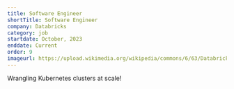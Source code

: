 ```yaml
---
title: Software Engineer
shortTitle: Software Engineer
company: Databricks
category: job
startdate: October, 2023
enddate: Current
order: 9
imageurl: https://upload.wikimedia.org/wikipedia/commons/6/63/Databricks_Logo.png
---
```


Wrangling Kubernetes clusters at scale!
